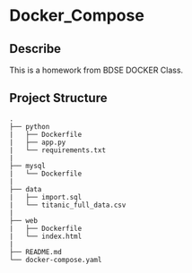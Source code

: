 # Docker_Compose

## Describe 
This is a homework from BDSE DOCKER Class. 



## Project Structure
```
.
├── python
|   ├── Dockerfile
|   ├── app.py
|   └── requirements.txt
|
├── mysql
|   └── Dockerfile
|
├── data
|   ├── import.sql
|   └── titanic_full_data.csv
|
├── web
|   ├── Dockerfile
|   └── index.html
|
├── README.md
└── docker-compose.yaml
    
```
